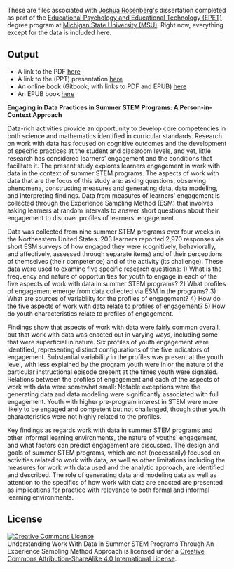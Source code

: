 These are files associated with [Joshua Rosenberg's](https://github.com/jrosen48/dissertation) dissertation completed as part of the [Educational Psychology and Educational Technology (EPET)](http://edutech.educ.msu.edu/programs/doctoral/) degree program at [Michigan State University (MSU)](https://msu.edu/). Right now, everything except for the data is included here. 

## Output

* A link to the PDF [here](https://github.com/jrosen48/dissertation/blob/master/docs/rosenberg-dissertation.pdf)
* A link to the (PPT) presentation [here](https://github.com/jrosen48/dissertation/blob/master/2018-06-22-Rosenberg-Dissertation-Defense-final.pptx)
* An online book (Gitbook; with links to PDF and EPUB) [here](https://bookdown.org/jmichaelrosenberg/docs)
* An EPUB book [here](https://github.com/jrosen48/dissertation/blob/master/docs/rosenberg-dissertation.epub)

**Engaging in Data Practices in Summer STEM Programs: A Person-in-Context Approach**

Data-rich activities provide an opportunity to develop core competencies in both science and mathematics identified in curricular standards. Research on work with data has focused on cognitive outcomes and the development of specific practices at the student and classroom levels, and yet, little research has considered learners’ engagement and the conditions that facilitate it. The present study explores learners engagement in work with data in the context of summer STEM programs. The aspects of work with data that are the focus of this study are: asking questions, observing phenomena, constructing measures and generating data, data modeling, and interpreting findings. Data from measures of learners' engagement is collected through the Experience Sampling Method (ESM) that involves asking learners at random intervals to answer short questions about their engagement to discover profiles of learners' engagement.

Data was collected from nine summer STEM programs over four weeks in the Northeastern United States. 203 learners reported 2,970 responses via short ESM surveys of how engaged they were (cognitively, behaviorally, and affectively, assessed through separate items) and of their perceptions of themselves (their competence) and of the activity (its challenge).  These data were used to examine five specific research questions: 1) What is the frequency and nature of opportunities for youth to engage in each of the five aspects of work with data in summer STEM programs? 2) What profiles of engagement emerge from data collected via ESM in the programs? 3) What are sources of variability for the profiles of engagement? 4) How do the five aspects of work with data relate to profiles of engagement? 5) How do youth characteristics relate to profiles of engagement.

Findings show that aspects of work with data were fairly common overall, but that work with data was enacted out in varying ways, including some that were superficial in nature. Six profiles of youth engagement were identified, representing distinct configurations of the five indicators of engagement. Substantial variability in the profiles was present at the youth level, with less explained by the program youth were in or the nature of the particular instructional episode present at the times youth were signaled. Relations between the profiles of engagement and each of the aspects of work with data were somewhat small: Notable exceptions were the generating data and data modeling were significantly associated with full engagement. Youth with higher pre-program interest in STEM were more likely to be engaged and competent but not challenged, though other youth characteristics were not highly related to the profiles.

Key findings as regards work with data in summer STEM programs and other informal learning environments, the nature of youths' engagement, and what factors can predict engagement are discussed. The design and goals of summer STEM programs, which are not (necessarily) focused on activities related to work with data, as well as other limitations including the measures for work with data used and the analytic approach, are identified and described. The role of generating data and modeling data as well as attention to the specifics of how work with data are enacted are presented as implications for practice with relevance to both formal and informal learning environments.

## License

<a rel="license" href="http://creativecommons.org/licenses/by-sa/4.0/"><img alt="Creative Commons License" style="border-width:0" src="https://i.creativecommons.org/l/by-sa/4.0/88x31.png" /></a><br /><span xmlns:dct="http://purl.org/dc/terms/" property="dct:title">Understanding Work With Data in Summer STEM Programs Through An Experience Sampling Method Approach</span> is licensed under a <a rel="license" href="http://creativecommons.org/licenses/by-sa/4.0/">Creative Commons Attribution-ShareAlike 4.0 International License</a>.
